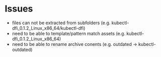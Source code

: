 # Issues

* files can not be extracted from subfolders (e.g. kubectl-dfi_0.1.2_Linux_x86_64/kubectl-dfi)
* need to be able to template/pattern match assets (e.g. kubectl-dfi_0.1.2_Linux_x86_64)
* need to be able to rename archive conents (e.g. outdated -> kubectl-outdated)
